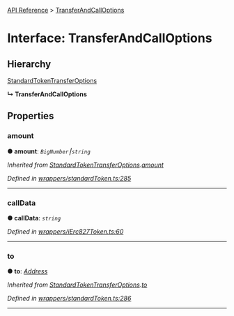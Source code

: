 [API Reference](../README.md) > [TransferAndCallOptions](../interfaces/TransferAndCallOptions.md)



# Interface: TransferAndCallOptions

## Hierarchy


 [StandardTokenTransferOptions](StandardTokenTransferOptions.md)

**↳ TransferAndCallOptions**








## Properties
<a id="amount"></a>

###  amount

**●  amount**:  *`BigNumber`⎮`string`* 

*Inherited from [StandardTokenTransferOptions](StandardTokenTransferOptions.md).[amount](StandardTokenTransferOptions.md#amount)*

*Defined in [wrappers/standardToken.ts:285](https://github.com/daostack/arc.js/blob/f343aa24/lib/wrappers/standardToken.ts#L285)*





___

<a id="callData"></a>

###  callData

**●  callData**:  *`string`* 

*Defined in [wrappers/iErc827Token.ts:60](https://github.com/daostack/arc.js/blob/f343aa24/lib/wrappers/iErc827Token.ts#L60)*





___

<a id="to"></a>

###  to

**●  to**:  *[Address](../#Address)* 

*Inherited from [StandardTokenTransferOptions](StandardTokenTransferOptions.md).[to](StandardTokenTransferOptions.md#to)*

*Defined in [wrappers/standardToken.ts:286](https://github.com/daostack/arc.js/blob/f343aa24/lib/wrappers/standardToken.ts#L286)*





___


